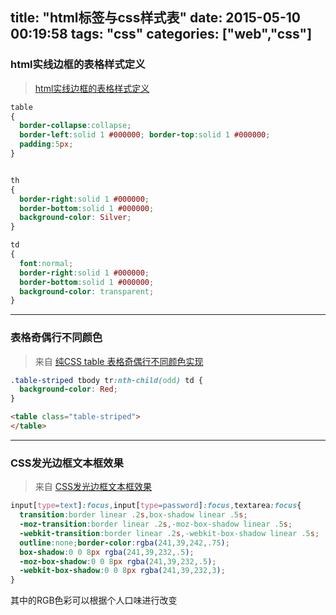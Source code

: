 title: "html标签与css样式表"
date: 2015-05-10 00:19:58
tags: "css"
categories: ["web","css"]
---

###  html实线边框的表格样式定义 

> [html实线边框的表格样式定义](http://blog.csdn.net/henrytsu/article/details/3446384)

```css
table
{
  border-collapse:collapse;
  border-left:solid 1 #000000; border-top:solid 1 #000000;
  padding:5px;
}


th
{
  border-right:solid 1 #000000;
  border-bottom:solid 1 #000000;
  background-color: Silver;
}

td
{
  font:normal;
  border-right:solid 1 #000000;
  border-bottom:solid 1 #000000;
  background-color: transparent;
}
```


----------

### 表格奇偶行不同颜色
> 来自 [纯CSS table 表格奇偶行不同颜色实现](http://www.cnblogs.com/sanmen/archive/2012/08/09/2631011.html)

```css
.table-striped tbody tr:nth-child(odd) td {
  background-color: Red;
}
```
```html
<table class="table-striped">
</table>
```


----------

### CSS发光边框文本框效果
> 来自 [CSS发光边框文本框效果](http://blog.netsh.org/posts/css-input-border-light-box-effect_533.netsh.html)

```css
input[type=text]:focus,input[type=password]:focus,textarea:focus{
  transition:border linear .2s,box-shadow linear .5s;
  -moz-transition:border linear .2s,-moz-box-shadow linear .5s;
  -webkit-transition:border linear .2s,-webkit-box-shadow linear .5s;
  outline:none;border-color:rgba(241,39,242,.75);
  box-shadow:0 0 8px rgba(241,39,232,.5);
  -moz-box-shadow:0 0 8px rgba(241,39,232,.5);
  -webkit-box-shadow:0 0 8px rgba(241,39,232,3);
}
```
其中的RGB色彩可以根据个人口味进行改变
